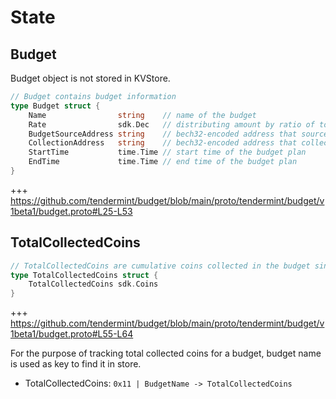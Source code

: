 <!-- order: 2 -->
# State
## Budget

Budget object is not stored in KVStore. 

```go
// Budget contains budget information
type Budget struct {
	Name                string    // name of the budget 
	Rate                sdk.Dec   // distributing amount by ratio of total budget source
	BudgetSourceAddress string    // bech32-encoded address that source of the budget
	CollectionAddress   string    // bech32-encoded address that collects budget from the budget source address
	StartTime           time.Time // start time of the budget plan
	EndTime             time.Time // end time of the budget plan
}
```

+++ https://github.com/tendermint/budget/blob/main/proto/tendermint/budget/v1beta1/budget.proto#L25-L53

## TotalCollectedCoins

```go
// TotalCollectedCoins are cumulative coins collected in the budget since the bucket was created.
type TotalCollectedCoins struct {
	TotalCollectedCoins sdk.Coins
}
```

+++ https://github.com/tendermint/budget/blob/main/proto/tendermint/budget/v1beta1/budget.proto#L55-L64


For the purpose of tracking total collected coins for a budget, budget name is used as key to find it in store.

- TotalCollectedCoins: `0x11 | BudgetName -> TotalCollectedCoins`
